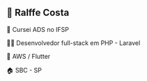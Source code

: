 ## 🚀 Ralffe Costa

🏫 Cursei ADS no IFSP

👩‍💻 Desenvolvedor full-stack em PHP - Laravel

🧠 AWS / Flutter

🏠 SBC - SP
